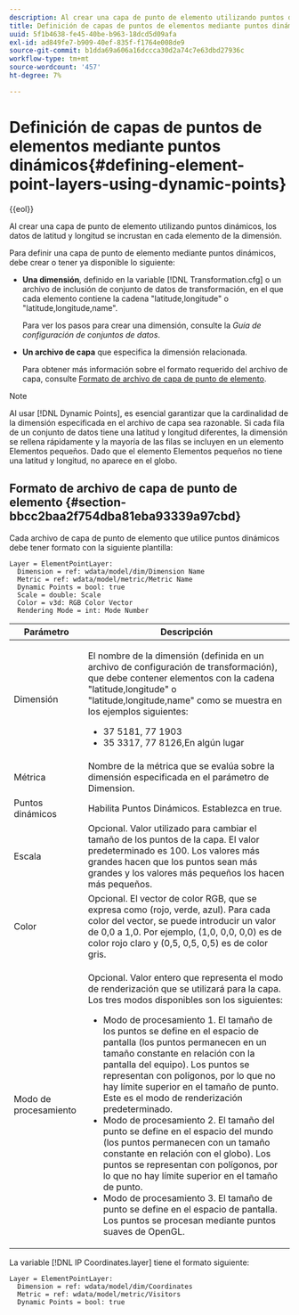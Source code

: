 ```yaml
---
description: Al crear una capa de punto de elemento utilizando puntos dinámicos, los datos de latitud y longitud se incrustan en cada elemento de la dimensión.
title: Definición de capas de puntos de elementos mediante puntos dinámicos
uuid: 5f1b4638-fe45-40be-b963-18dcd5d09afa
exl-id: ad849fe7-b909-40ef-835f-f1764e008de9
source-git-commit: b1dda69a606a16dccca30d2a74c7e63dbd27936c
workflow-type: tm+mt
source-wordcount: '457'
ht-degree: 7%

---
```


# Definición de capas de puntos de elementos mediante puntos dinámicos{#defining-element-point-layers-using-dynamic-points}

{{eol}}

Al crear una capa de punto de elemento utilizando puntos dinámicos, los datos de latitud y longitud se incrustan en cada elemento de la dimensión.

Para definir una capa de punto de elemento mediante puntos dinámicos, debe crear o tener ya disponible lo siguiente:

* **Una dimensión**, definido en la variable [!DNL Transformation.cfg] o un archivo de inclusión de conjunto de datos de transformación, en el que cada elemento contiene la cadena &quot;latitude,longitude&quot; o &quot;latitude,longitude,name&quot;.

   Para ver los pasos para crear una dimensión, consulte la *Guía de configuración de conjuntos de datos*.

* **Un archivo de capa** que especifica la dimensión relacionada.

   Para obtener más información sobre el formato requerido del archivo de capa, consulte [Formato de archivo de capa de punto de elemento](../../../../../../home/c-geo-oview/c-wk-img-lyrs/c-elmt-pt-lyrs/c-elmt-pt-lyrs-ref-lkp-files/c-elmt-pt-lyr-file-frmt/c-elmt-pt-lyr-file-frmt.md#concept-678a95cb69644105a7af1b86ad5a5981).

>[!NOTE]
>
>Al usar [!DNL Dynamic Points], es esencial garantizar que la cardinalidad de la dimensión especificada en el archivo de capa sea razonable. Si cada fila de un conjunto de datos tiene una latitud y longitud diferentes, la dimensión se rellena rápidamente y la mayoría de las filas se incluyen en un elemento Elementos pequeños. Dado que el elemento Elementos pequeños no tiene una latitud y longitud, no aparece en el globo.

## Formato de archivo de capa de punto de elemento {#section-bbcc2baa2f754dba81eba93339a97cbd}

Cada archivo de capa de punto de elemento que utilice puntos dinámicos debe tener formato con la siguiente plantilla:

```
Layer = ElementPointLayer:
  Dimension = ref: wdata/model/dim/Dimension Name
  Metric = ref: wdata/model/metric/Metric Name
  Dynamic Points = bool: true
  Scale = double: Scale
  Color = v3d: RGB Color Vector
  Rendering Mode = int: Mode Number
```

<table id="table_71AD13D7A9234782A4495DFBBD959F76"> 
 <thead> 
  <tr> 
   <th colname="col1" class="entry"> Parámetro </th> 
   <th colname="col2" class="entry"> Descripción </th> 
  </tr> 
 </thead>
 <tbody> 
  <tr> 
   <td colname="col1"> Dimensión </td> 
   <td colname="col2"> <p>El nombre de la dimensión (definida en un archivo de configuración de transformación), que debe contener elementos con la cadena "latitude,longitude" o "latitude,longitude,name" como se muestra en los ejemplos siguientes: 
     <ul id="ul_49069B74AF5A4CE28E20BB3B98BB2D89"> 
      <li id="li_296010E3A513424A86AFA09E4DA2DFA4">37 5181, 77 1903 </li> 
      <li id="li_352D380B55044DD5AAB9B6FF8335AAC6">35 3317, 77 8126,En algún lugar </li> 
     </ul> </p> </td> 
  </tr> 
  <tr> 
   <td colname="col1"> Métrica </td> 
   <td colname="col2"> Nombre de la métrica que se evalúa sobre la dimensión especificada en el parámetro de Dimension. </td> 
  </tr> 
  <tr> 
   <td colname="col1"> Puntos dinámicos </td> 
   <td colname="col2"> Habilita Puntos Dinámicos. Establezca en true. </td> 
  </tr> 
  <tr> 
   <td colname="col1"> Escala </td> 
   <td colname="col2"> Opcional. Valor utilizado para cambiar el tamaño de los puntos de la capa. El valor predeterminado es 100. Los valores más grandes hacen que los puntos sean más grandes y los valores más pequeños los hacen más pequeños. </td> 
  </tr> 
  <tr> 
   <td colname="col1"> Color </td> 
   <td colname="col2"> Opcional. El vector de color RGB, que se expresa como (rojo, verde, azul). Para cada color del vector, se puede introducir un valor de 0,0 a 1,0. Por ejemplo, (1,0, 0,0, 0,0) es de color rojo claro y (0,5, 0,5, 0,5) es de color gris. </td> 
  </tr> 
  <tr> 
   <td colname="col1"> Modo de procesamiento </td> 
   <td colname="col2"> <p>Opcional. Valor entero que representa el modo de renderización que se utilizará para la capa. Los tres modos disponibles son los siguientes: 
     <ul id="ul_771F0E43E3CD45259918520F092BCCE4"> 
      <li id="li_2B4CF2EC50174143AAD589A08C7457F8">Modo de procesamiento 1. El tamaño de los puntos se define en el espacio de pantalla (los puntos permanecen en un tamaño constante en relación con la pantalla del equipo). Los puntos se representan con polígonos, por lo que no hay límite superior en el tamaño de punto. Este es el modo de renderización predeterminado. </li> 
      <li id="li_5F0737A941474EF5898735ECD0563D8D">Modo de procesamiento 2. El tamaño del punto se define en el espacio del mundo (los puntos permanecen con un tamaño constante en relación con el globo). Los puntos se representan con polígonos, por lo que no hay límite superior en el tamaño de punto. </li> 
      <li id="li_4B9EDE5FFA8348B9A50E5232CEB98F17">Modo de procesamiento 3. El tamaño de punto se define en el espacio de pantalla. Los puntos se procesan mediante puntos suaves de OpenGL. </li> 
     </ul> </p> </td> 
  </tr> 
 </tbody> 
</table>

La variable [!DNL IP Coordinates.layer] tiene el formato siguiente:

```
Layer = ElementPointLayer:
  Dimension = ref: wdata/model/dim/Coordinates
  Metric = ref: wdata/model/metric/Visitors
  Dynamic Points = bool: true
```
